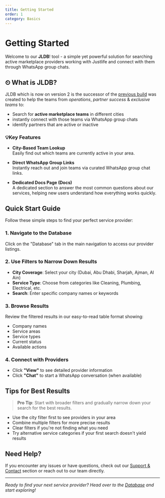 ```yaml
---
title: Getting Started
order: 1
category: Basics
---
```


# Getting Started

Welcome to our **JLDB**! tool - a simple yet powerful solution for searching active marketplace providers working with Justlife and connect with them through WhatsApp group chats.

## ⏲  What is JLDB?

JLDB which is now on version 2 is the successor of the [previous build](https://jlteamdb.netlify.app/) was created to help the teams from _operations_, _partner success_ & _exclusive teams_ to:

- Search for **active marketplace teams** in different cities
- instantly connect with those teams via WhatsApp group chats
- identify partners that are active or inactive

### 💡Key Features

- **City-Based Team Lookup**  
  Easily find out which teams are currently active in your area.

- **Direct WhatsApp Group Links**  
  Instantly reach out and join teams via curated WhatsApp group chat links.

- **Dedicated Docs Page (Docs)**  
  A dedicated section to answer the most common questions about our services, helping new users understand how everything works quickly.

## Quick Start Guide

Follow these simple steps to find your perfect service provider:

### 1. Navigate to the Database

Click on the "Database" tab in the main navigation to access our provider listings.

### 2. Use Filters to Narrow Down Results

- **City Coverage**: Select your city (Dubai, Abu Dhabi, Sharjah, Ajman, Al Ain)
- **Service Type**: Choose from categories like Cleaning, Plumbing, Electrical, etc.
- **Search**: Enter specific company names or keywords

### 3. Browse Results

Review the filtered results in our easy-to-read table format showing:

- Company names
- Service areas
- Service types
- Current status
- Available actions

### 4. Connect with Providers

- Click **"View"** to see detailed provider information
- Click **"Chat"** to start a WhatsApp conversation (when available)

## Tips for Best Results

> **Pro Tip**: Start with broader filters and gradually narrow down your search for the best results.

- Use the city filter first to see providers in your area
- Combine multiple filters for more precise results
- Clear filters if you're not finding what you need
- Try alternative service categories if your first search doesn't yield results

## Need Help?

If you encounter any issues or have questions, check out our [Support & Contact](support) section or reach out to our team directly.

---

_Ready to find your next service provider? Head over to the [Database](/) and start exploring!_

